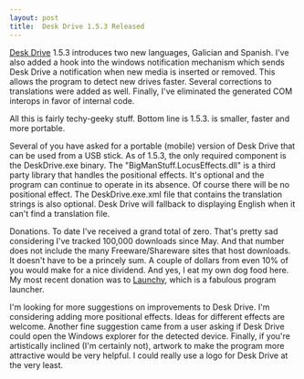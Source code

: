 ```yaml
---
layout: post
title:  Desk Drive 1.5.3 Released
---
```

[Desk Drive](/deskdrive) 1.5.3 introduces two new languages, Galician and Spanish. I've also added a hook into the windows notification mechanism which sends Desk Drive a notification when new media is inserted or removed. This allows the program to detect new drives faster. Several corrections to translations were added as well. Finally, I've eliminated the generated COM interops in favor of internal code.

All this is fairly techy-geeky stuff. Bottom line is 1.5.3. is smaller, faster and more portable.

Several of you have asked for a portable (mobile) version of Desk Drive that can be used from a USB stick. As of 1.5.3, the only required component is the DeskDrive.exe binary. The "BigManStuff.LocusEffects.dll" is a third party library that handles the positional effects. It's optional and the program can continue to operate in its absence. Of course there will be no positional effect. The DeskDrive.exe.xml file that contains the translation strings is also optional. Desk Drive will fallback to displaying English when it can't find a translation file.

Donations. To date I've received a grand total of zero. That's pretty sad considering I've tracked 100,000 downloads since May. And that number does not include the many Freeware/Shareware sites that host downloads. It doesn't have to be a princely sum. A couple of dollars from even 10% of you would make for a nice dividend. And yes, I eat my own dog food here. My most recent donation was to [Launchy](http://www.launchy.net/), which is a fabulous program launcher.

I'm looking for more suggestions on improvements to Desk Drive. I'm considering adding more positional effects. Ideas for different effects are welcome. Another fine suggestion came from a user asking if Desk Drive could open the Windows explorer for the detected device. Finally, if you're artistically inclined (I'm certainly not), artwork to make the program more attractive would be very helpful. I could really use a logo for Desk Drive at the very least.
